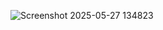 ![Screenshot 2025-05-27 134823](https://github.com/user-attachments/assets/b2075c78-c975-462c-a478-e2678b2ab7c2)
